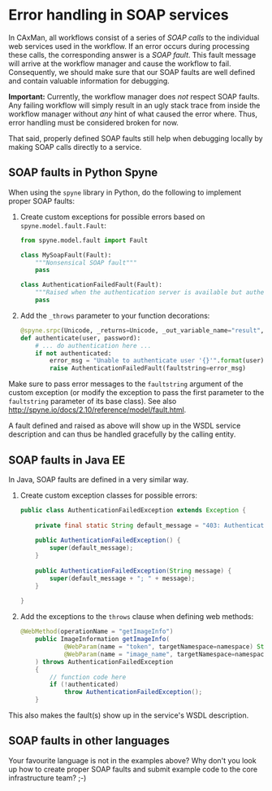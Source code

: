 # Error handling in SOAP services
In CAxMan, all workflows consist of a series of _SOAP calls_ to the individual
web services used in the workflow. If an error occurs during processing these
calls, the corresponding answer is a _SOAP fault_. This fault message will
arrive at the workflow manager and cause the workflow to fail. Consequently, 
we should make sure that our SOAP faults are well defined and contain
valuable information for debugging.

**Important:** Currently, the workflow manager does _not_ respect SOAP faults.
Any failing workflow will simply result in an ugly stack trace from inside the
workflow manager without _any_ hint of what caused the error where. Thus, error
handling must be considered broken for now. 

That said, properly defined SOAP faults still help when debugging locally by 
making SOAP calls directly to a service.

## SOAP faults in Python Spyne
When using the `spyne` library in Python, do the following to implement proper
SOAP faults:
1. Create custom exceptions for possible errors based on 
   `spyne.model.fault.Fault`:
   ```python
   from spyne.model.fault import Fault
   
   class MySoapFault(Fault):
       """Nonsensical SOAP fault"""
       pass
   
   class AuthenticationFailedFault(Fault):
       """Raised when the authentication server is available but authentication fails."""
       pass
   ```

2. Add the `_throws` parameter to your function decorations:
   ```python
   @spyne.srpc(Unicode, _returns=Unicode, _out_variable_name="result", _throws=[AuthenticationFailedFault])
   def authenticate(user, password):
       # ... do authentication here ...
       if not authenticated:
           error_msg = "Unable to authenticate user '{}'".format(user)
           raise AuthenticationFailedFault(faultstring=error_msg)
   ```
Make sure to pass error messages to the `faultstring` argument of the 
custom exception (or modify the exception to pass the first parameter
to the `faultstring` parameter of its base class). See also 
http://spyne.io/docs/2.10/reference/model/fault.html.

A fault defined and raised as above will show up in the WSDL service 
description and can thus be handled gracefully by the calling entity.

## SOAP faults in Java EE
In Java, SOAP faults are defined in a very similar way.

1. Create custom exception classes for possible errors:
   ```java
   public class AuthenticationFailedException extends Exception {
    
       private final static String default_message = "403: Authentication failed";
    
       public AuthenticationFailedException() {
           super(default_message);
       }
    
       public AuthenticationFailedException(String message) {
           super(default_message + "; " + message);
       }
    
   }
   ```

2. Add the exceptions to the `throws` clause when defining web methods:
   ```java
   @WebMethod(operationName = "getImageInfo")
       public ImageInformation getImageInfo(
               @WebParam(name = "token", targetNamespace=namespace) String token,
               @WebParam(name = "image_name", targetNamespace=namespace) String image_name
       ) throws AuthenticationFailedException
       {
           // function code here
           if (!authenticated)
               throw AuthenticationFailedException();
       }
   ```
This also makes the fault(s) show up in the service's WSDL description.

## SOAP faults in other languages
Your favourite language is not in the examples above? Why don't you look up
how to create proper SOAP faults and submit example code to the core
infrastructure team? ;-)
